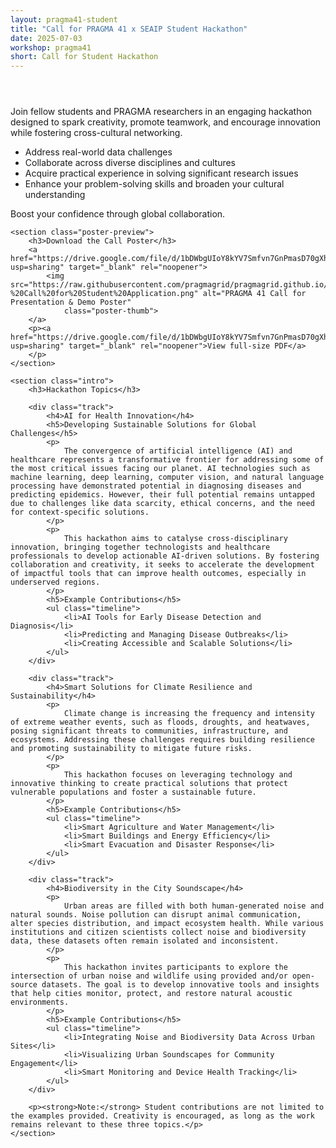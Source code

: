 ```yaml
---
layout: pragma41-student
title: "Call for PRAGMA 41 x SEAIP Student Hackathon"
date: 2025-07-03
workshop: pragma41
short: Call for Student Hackathon
---
```


<section class="hackathon" aria-labelledby="h-title">
   <header class="hero">
        <!--<h1 class="subtitle">Call for PRAGMA41 × SEAIP Student Hackathon</h1>-->
    </header>
   
   <section class="intro">
        <p>
            Join fellow students and PRAGMA researchers in an engaging hackathon designed
            to spark creativity, promote teamwork, and encourage innovation while fostering cross-cultural networking.
        </p>
        <ul>
            <li>Address real-world data challenges</li>
            <li>Collaborate across diverse disciplines and cultures</li>
            <li>Acquire practical experience in solving significant research issues</li>
            <li>Enhance your problem-solving skills and broaden your cultural understanding</li>
        </ul>
        <p class="boost">Boost your confidence through global collaboration.</p>
    </section>

    <section class="poster-preview">
        <h3>Download the Call Poster</h3>
        <a href="https://drive.google.com/file/d/1bDWbgUIoY8kYV7Smfvn7GnPmasD70gXh/view?usp=sharing" target="_blank" rel="noopener">
            <img src="https://raw.githubusercontent.com/pragmagrid/pragmagrid.github.io/refs/heads/master/images/pragma41/PRAGMA%2041%20x%20SEAIP%20Hackathon%20-%20Call%20for%20Student%20Application.png" alt="PRAGMA 41 Call for Presentation & Demo Poster"
                class="poster-thumb">
        </a>
        <p><a href="https://drive.google.com/file/d/1bDWbgUIoY8kYV7Smfvn7GnPmasD70gXh/view?usp=sharing" target="_blank" rel="noopener">View full-size PDF</a>
        </p>
    </section>

    <section class="intro">
        <h3>Hackathon Topics</h3>

        <div class="track">
            <h4>AI for Health Innovation</h4>
            <h5>Developing Sustainable Solutions for Global Challenges</h5>
            <p>
                The convergence of artificial intelligence (AI) and healthcare represents a transformative frontier for addressing some of the most critical issues facing our planet. AI technologies such as machine learning, deep learning, computer vision, and natural language processing have demonstrated potential in diagnosing diseases and predicting epidemics. However, their full potential remains untapped due to challenges like data scarcity, ethical concerns, and the need for context-specific solutions.
            </p>
            <p>
                This hackathon aims to catalyse cross-disciplinary innovation, bringing together technologists and healthcare professionals to develop actionable AI-driven solutions. By fostering collaboration and creativity, it seeks to accelerate the development of impactful tools that can improve health outcomes, especially in underserved regions.
            </p>
            <h5>Example Contributions</h5>
            <ul class="timeline">
                <li>AI Tools for Early Disease Detection and Diagnosis</li>
                <li>Predicting and Managing Disease Outbreaks</li>
                <li>Creating Accessible and Scalable Solutions</li>
            </ul>
        </div>

        <div class="track">
            <h4>Smart Solutions for Climate Resilience and Sustainability</h4>
            <p>
                Climate change is increasing the frequency and intensity of extreme weather events, such as floods, droughts, and heatwaves, posing significant threats to communities, infrastructure, and ecosystems. Addressing these challenges requires building resilience and promoting sustainability to mitigate future risks.
            </p>
            <p>
                This hackathon focuses on leveraging technology and innovative thinking to create practical solutions that protect vulnerable populations and foster a sustainable future.
            </p>
            <h5>Example Contributions</h5>
            <ul class="timeline">
                <li>Smart Agriculture and Water Management</li>
                <li>Smart Buildings and Energy Efficiency</li>
                <li>Smart Evacuation and Disaster Response</li>
            </ul>
        </div>

        <div class="track">
            <h4>Biodiversity in the City Soundscape</h4>
            <p>
                Urban areas are filled with both human-generated noise and natural sounds. Noise pollution can disrupt animal communication, alter species distribution, and impact ecosystem health. While various institutions and citizen scientists collect noise and biodiversity data, these datasets often remain isolated and inconsistent.
            </p>
            <p>
                This hackathon invites participants to explore the intersection of urban noise and wildlife using provided and/or open-source datasets. The goal is to develop innovative tools and insights that help cities monitor, protect, and restore natural acoustic environments.
            </p>
            <h5>Example Contributions</h5>
            <ul class="timeline">
                <li>Integrating Noise and Biodiversity Data Across Urban Sites</li>
                <li>Visualizing Urban Soundscapes for Community Engagement</li>
                <li>Smart Monitoring and Device Health Tracking</li>
            </ul>
        </div>

        <p><strong>Note:</strong> Student contributions are not limited to the examples provided. Creativity is encouraged, as long as the work remains relevant to these three topics.</p>
    </section>

</section>

</section>
